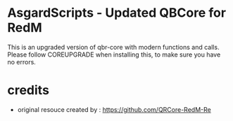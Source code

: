 # AsgardScripts - Updated QBCore for RedM

This is an upgraded version of qbr-core with modern functions and calls. Please follow COREUPGRADE when installing this, to make sure you have no errors.
 
# credits
- original resouce created by : https://github.com/QRCore-RedM-Re
